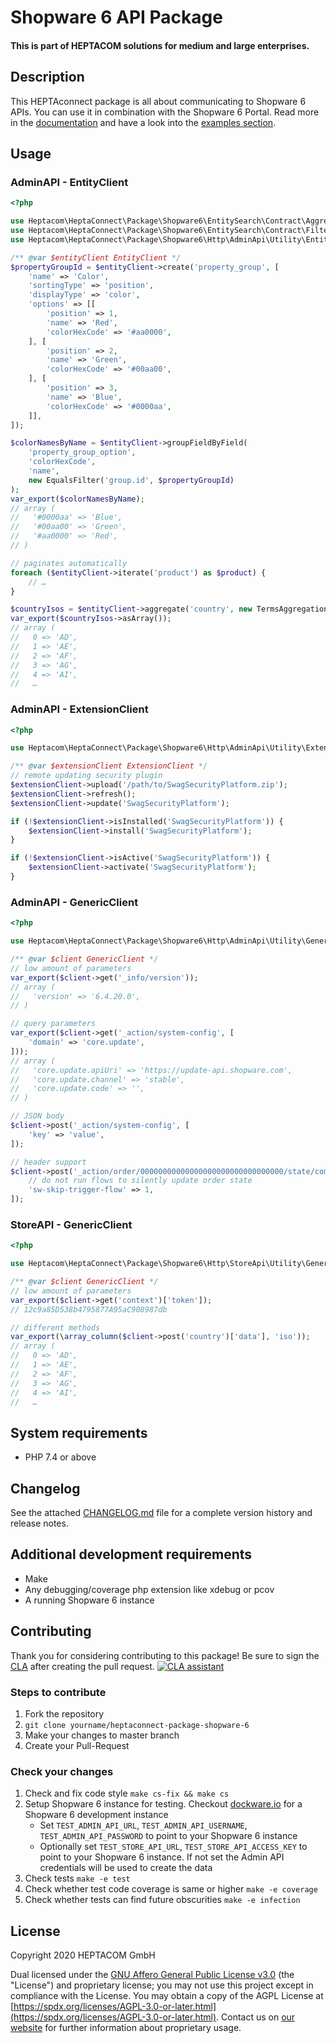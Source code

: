 # Shopware 6 API Package
#### This is part of HEPTACOM solutions for medium and large enterprises.

## Description

This HEPTAconnect package is all about communicating to Shopware 6 APIs.
You can use it in combination with the Shopware 6 Portal.
Read more in the [documentation](https://heptaconnect.io/) and have a look into the [examples section](./docs/examples).

## Usage

### AdminAPI - EntityClient

```php
<?php

use Heptacom\HeptaConnect\Package\Shopware6\EntitySearch\Contract\Aggregation\TermsAggregation;
use Heptacom\HeptaConnect\Package\Shopware6\EntitySearch\Contract\Filter\EqualsFilter;
use Heptacom\HeptaConnect\Package\Shopware6\Http\AdminApi\Utility\EntityClient;

/** @var $entityClient EntityClient */
$propertyGroupId = $entityClient->create('property_group', [
    'name' => 'Color',
    'sortingType' => 'position',
    'displayType' => 'color',
    'options' => [[
        'position' => 1,
        'name' => 'Red',
        'colorHexCode' => '#aa0000',
    ], [
        'position' => 2,
        'name' => 'Green',
        'colorHexCode' => '#00aa00',
    ], [
        'position' => 3,
        'name' => 'Blue',
        'colorHexCode' => '#0000aa',
    ]],
]);

$colorNamesByName = $entityClient->groupFieldByField(
    'property_group_option',
    'colorHexCode',
    'name',
    new EqualsFilter('group.id', $propertyGroupId)
);
var_export($colorNamesByName);
// array (
//   '#0000aa' => 'Blue',
//   '#00aa00' => 'Green',
//   '#aa0000' => 'Red',
// )

// paginates automatically
foreach ($entityClient->iterate('product') as $product) {
    // …
}

$countryIsos = $entityClient->aggregate('country', new TermsAggregation('countries', 'iso'))->buckets->getKeys();
var_export($countryIsos->asArray());
// array (
//   0 => 'AD',
//   1 => 'AE',
//   2 => 'AF',
//   3 => 'AG',
//   4 => 'AI',
//   …
```


### AdminAPI - ExtensionClient

```php
<?php

use Heptacom\HeptaConnect\Package\Shopware6\Http\AdminApi\Utility\ExtensionClient;

/** @var $extensionClient ExtensionClient */
// remote updating security plugin
$extensionClient->upload('/path/to/SwagSecurityPlatform.zip');
$extensionClient->refresh();
$extensionClient->update('SwagSecurityPlatform');

if (!$extensionClient->isInstalled('SwagSecurityPlatform')) {
    $extensionClient->install('SwagSecurityPlatform');
}

if (!$extensionClient->isActive('SwagSecurityPlatform')) {
    $extensionClient->activate('SwagSecurityPlatform');
}
```


### AdminAPI - GenericClient

```php
<?php

use Heptacom\HeptaConnect\Package\Shopware6\Http\AdminApi\Utility\GenericClient;

/** @var $client GenericClient */
// low amount of parameters
var_export($client->get('_info/version'));
// array (
//   'version' => '6.4.20.0',
// )

// query parameters
var_export($client->get('_action/system-config', [
    'domain' => 'core.update',
]));
// array (
//   'core.update.apiUri' => 'https://update-api.shopware.com',
//   'core.update.channel' => 'stable',
//   'core.update.code' => '',
// )

// JSON body
$client->post('_action/system-config', [
    'key' => 'value',
]);

// header support
$client->post('_action/order/00000000000000000000000000000000/state/complete', [], [], [
    // do not run flows to silently update order state
    'sw-skip-trigger-flow' => 1,
]);
```


### StoreAPI - GenericClient

```php
<?php

use Heptacom\HeptaConnect\Package\Shopware6\Http\StoreApi\Utility\GenericClient;

/** @var $client GenericClient */
// low amount of parameters
var_export($client->get('context')['token']);
// 12c9a85D538b4795877A95aC908987db

// different methods
var_export(\array_column($client->post('country')['data'], 'iso'));
// array (
//   0 => 'AD',
//   1 => 'AE',
//   2 => 'AF',
//   3 => 'AG',
//   4 => 'AI',
//   …
```


## System requirements

* PHP 7.4 or above


## Changelog

See the attached [CHANGELOG.md](./CHANGELOG.md) file for a complete version history and release notes.


## Additional development requirements

* Make
* Any debugging/coverage php extension like xdebug or pcov
* A running Shopware 6 instance


## Contributing

Thank you for considering contributing to this package! Be sure to sign the [CLA](./CLA.md) after creating the pull request. [![CLA assistant](https://cla-assistant.io/readme/badge/HEPTACOM/heptaconnect-repo-base)](https://cla-assistant.io/HEPTACOM/heptaconnect-package-shopware-6)


### Steps to contribute

1. Fork the repository
2. `git clone yourname/heptaconnect-package-shopware-6`
3. Make your changes to master branch
4. Create your Pull-Request


### Check your changes

1. Check and fix code style `make cs-fix && make cs`
2. Setup Shopware 6 instance for testing. Checkout [dockware.io](https://dockware.io) for a Shopware 6 development instance
   * Set `TEST_ADMIN_API_URL`, `TEST_ADMIN_API_USERNAME`, `TEST_ADMIN_API_PASSWORD` to point to your Shopware 6 instance 
   * Optionally set `TEST_STORE_API_URL`, `TEST_STORE_API_ACCESS_KEY` to point to your Shopware 6 instance. If not set the Admin API credentials will be used to create the data 
3. Check tests `make -e test`
4. Check whether test code coverage is same or higher `make -e coverage`
5. Check whether tests can find future obscurities `make -e infection`


## License

Copyright 2020 HEPTACOM GmbH

Dual licensed under the [GNU Affero General Public License v3.0](./LICENSE.md) (the "License") and proprietary license; you may not use this project except in compliance with the License.
You may obtain a copy of the AGPL License at [https://spdx.org/licenses/AGPL-3.0-or-later.html](https://spdx.org/licenses/AGPL-3.0-or-later.html).
Contact us on [our website](https://www.heptacom.de) for further information about proprietary usage.
